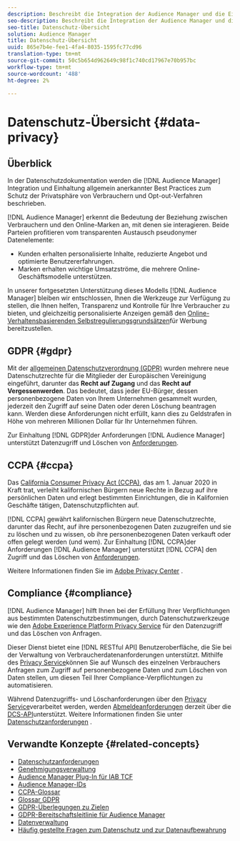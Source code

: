 ```yaml
---
description: Beschreibt die Integration der Audience Manager und die Einhaltung allgemein anerkannter bewährter Verfahren in Bezug auf den Schutz der Privatsphäre der Verbraucher und die Abmeldeverfahren.
seo-description: Beschreibt die Integration der Audience Manager und die Einhaltung allgemein anerkannter bewährter Verfahren in Bezug auf den Schutz der Privatsphäre der Verbraucher und die Abmeldeverfahren.
seo-title: Datenschutz-Übersicht
solution: Audience Manager
title: Datenschutz-Übersicht
uuid: 865e7b4e-fee1-4fa4-8035-1595fc77cd96
translation-type: tm+mt
source-git-commit: 50c5b654d962649c98f1c740cd17967e70b957bc
workflow-type: tm+mt
source-wordcount: '488'
ht-degree: 2%

---
```



# Datenschutz-Übersicht {#data-privacy}

## Überblick

In der Datenschutzdokumentation werden die [!DNL Audience Manager] Integration und Einhaltung allgemein anerkannter Best Practices zum Schutz der Privatsphäre von Verbrauchern und Opt-out-Verfahren beschrieben.

[!DNL Audience Manager] erkennt die Bedeutung der Beziehung zwischen Verbrauchern und den Online-Marken an, mit denen sie interagieren. Beide Parteien profitieren vom transparenten Austausch pseudonymer Datenelemente:

* Kunden erhalten personalisierte Inhalte, reduzierte Angebot und optimierte Benutzererfahrungen.
* Marken erhalten wichtige Umsatzströme, die mehrere Online-Geschäftsmodelle unterstützen.

In unserer fortgesetzten Unterstützung dieses Modells [!DNL Audience Manager] bleiben wir entschlossen, Ihnen die Werkzeuge zur Verfügung zu stellen, die Ihnen helfen, Transparenz und Kontrolle für Ihre Verbraucher zu bieten, und gleichzeitig personalisierte Anzeigen gemäß den [Online-Verhaltensbasierenden Selbstregulierungsgrundsätzen](https://www.iab.com/news/self-regulatory-principles-for-online-behavioral-advertising/)für Werbung bereitzustellen.

## GDPR {#gdpr}

Mit der [allgemeinen Datenschutzverordnung (GDPR)](https://eugdpr.org/) wurden mehrere neue Datenschutzrechte für die Mitglieder der Europäischen Vereinigung eingeführt, darunter das **Recht auf Zugang** und das **Recht auf Vergessenwerden**. Das bedeutet, dass jeder EU-Bürger, dessen personenbezogene Daten von Ihrem Unternehmen gesammelt wurden, jederzeit den Zugriff auf seine Daten oder deren Löschung beantragen kann. Werden diese Anforderungen nicht erfüllt, kann dies zu Geldstrafen in Höhe von mehreren Millionen Dollar für Ihr Unternehmen führen.

Zur Einhaltung [!DNL GDPR]der Anforderungen [!DNL Audience Manager] unterstützt Datenzugriff und Löschen von [Anforderungen](data-privacy-requests.md).

## CCPA {#ccpa}

Das [California Consumer Privacy Act (CCPA)](https://www.caprivacy.org/about), das am 1. Januar 2020 in Kraft trat, verleiht kalifornischen Bürgern neue Rechte in Bezug auf ihre persönlichen Daten und erlegt bestimmten Einrichtungen, die in Kalifornien Geschäfte tätigen, Datenschutzpflichten auf.

[!DNL CCPA] gewährt kalifornischen Bürgern neue Datenschutzrechte, darunter das Recht, auf ihre personenbezogenen Daten zuzugreifen und sie zu löschen und zu wissen, ob ihre personenbezogenen Daten verkauft oder offen gelegt werden (und wem). Zur Einhaltung [!DNL CCPA]der Anforderungen [!DNL Audience Manager] unterstützt [!DNL CCPA] den Zugriff und das Löschen von [Anforderungen](data-privacy-requests.md).

Weitere Informationen finden Sie im [Adobe Privacy Center](https://www.adobe.com/privacy/opt-out.html) .

## Compliance {#compliance}

[!DNL Audience Manager] hilft Ihnen bei der Erfüllung Ihrer Verpflichtungen aus bestimmten Datenschutzbestimmungen, durch Datenschutzwerkzeuge wie den [Adobe Experience Platform Privacy Service](https://www.adobe.io/apis/experienceplatform/home/services/privacy-service.html) für den Datenzugriff und das Löschen von Anfragen.

Dieser Dienst bietet eine [!DNL RESTful API] Benutzeroberfläche, die Sie bei der Verwaltung von Verbraucherdatenanforderungen unterstützt. Mithilfe des [Privacy Service](https://www.adobe.io/apis/experienceplatform/home/services/privacy-service.html)können Sie auf Wunsch des einzelnen Verbrauchers Anfragen zum Zugriff auf personenbezogene Daten und zum Löschen von Daten stellen, um diesen Teil Ihrer Compliance-Verpflichtungen zu automatisieren.

Während Datenzugriffs- und Löschanforderungen über den [Privacy Service](https://www.adobe.io/apis/experienceplatform/home/services/privacy-service.html)verarbeitet werden, werden [Abmeldeanforderungen](data-privacy-requests.md#opt-out-requests) derzeit über die [DCS-API](../../api/dcs-intro/dcs-api-reference/dcs-api-reference-overview.md)unterstützt. Weitere Informationen finden Sie unter [Datenschutzanforderungen](data-privacy-requests.md) .

## Verwandte Konzepte {#related-concepts}

* [Datenschutzanforderungen](data-privacy-requests.md)
* [Genehmigungsverwaltung](data-privacy-consent.md)
* [Audience Manager Plug-In für IAB TCF](aam-iab-plugin.md)
* [Audience Manager-IDs](data-privacy-ids.md)
* [CCPA-Glossar](aam-ccpa-glossary.md)
* [Glossar GDPR](aam-gdpr-glossary.md)
* [GDPR-Überlegungen zu Zielen](aam-gdpr-partners.md)
* [GDPR-Bereitschaftsleitlinie für Audience Manager](aam-gdpr-readiness.md)
* [Datenverwaltung](data-governance.md)
* [Häufig gestellte Fragen zum Datenschutz und zur Datenaufbewahrung](../../faq/faq-privacy.md)